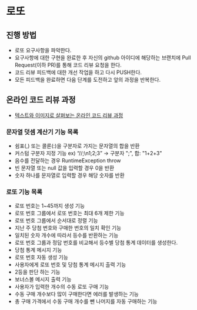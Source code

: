 # 로또
## 진행 방법
* 로또 요구사항을 파악한다.
* 요구사항에 대한 구현을 완료한 후 자신의 github 아이디에 해당하는 브랜치에 Pull Request(이하 PR)를 통해 코드 리뷰 요청을 한다.
* 코드 리뷰 피드백에 대한 개선 작업을 하고 다시 PUSH한다.
* 모든 피드백을 완료하면 다음 단계를 도전하고 앞의 과정을 반복한다.

## 온라인 코드 리뷰 과정
* [텍스트와 이미지로 살펴보는 온라인 코드 리뷰 과정](https://github.com/next-step/nextstep-docs/tree/master/codereview)

### 문자열 덧셈 계산기 기능 목록

- 쉼표(,) 또는 콜론(:)을 구분자로 가지는 문자열의 합을 반환
- 커스텀 구분자 지정 기능 ex) “//;\n1;2;3” -> 구분자 ";", 합: "1+2+3"
- 음수를 전달하는 경우 RuntimeException throw
- 빈 문자열 또는 null 값을 입력할 경우 0을 반환
- 숫자 하나를 문자열로 입력할 경우 해당 숫자를 반환

### 로또 기능 목록 
- 로또 번호는 1~45까지 생성 기능
- 로또 번호 그룹에서 로또 번호는 최대 6개 제한 기능
- 로또 번호 그룹에서 순서대로 정렬 기능
- 지난 주 당첨 번호와 구매한 번호의 일치 확인 기능
- 일치된 숫자 개수에 따라서 등수를 반환하는 기능
- 로또 번호 그룹과 정답 번호를 비교해서 등수별 당첨 통계 데이터를 생성한다.
- 당첨 통계 메시지 기능
- 로또 번호 자동 생성 기능
- 사용자에게 로또 번호 및 당첨 통계 메시지 출력 기능
- 2등을 판단 하는 기능
- 보너스볼 메시지 출력 기능
- 사용자가 입력한 개수의 수동 로또 구매 기능
- 수동 구매 개수보다 많이 구매한다면 에러를 발생하는 기능
- 총 구매 가격에서 수동 구매 개수를 뺀 나머지를 자동 구매하는 기능
